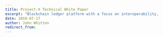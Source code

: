 ```yaml
---
title: Project-X Technical White Paper
excerpt: "Blockchain ledger platform with a focus on interoperability, speed and privacy"
date: 2018-07-17
author: John Whitton
redirect_from:
---
```


<object data="/assets/posts/2018-07-17-projectx/projectX.pdf" width="1000" height="1000" type='application/pdf'/>
